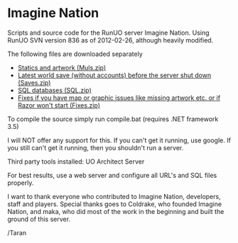 Imagine Nation
=============

Scripts and source code for the RunUO server Imagine Nation. 
Using RunUO SVN version 836 as of 2012-02-26, although heavily modified.

The following files are downloaded separately
* [Statics and artwork (Muls.zip)](http://dinsten.se/imaginenation/Muls.zip)
* [Latest world save (without accounts) before the server shut down (Saves.zip)](http://dinsten.se/imaginenation/Saves.zip)
* [SQL databases (SQL.zip)](http://dinsten.se/imaginenation/SQL.zip)
* [Fixes if you have map or graphic issues like missing artwork etc. or if Razor won't start (Fixes.zip)](http://dinsten.se/imaginenation/Fixes.zip)

To compile the source simply run compile.bat (requires .NET framework 3.5)

I will NOT offer any support for this. If you can't get it running, use google.
If you still can't get it running, then you shouldn't run a server.

Third party tools installed:
UO Architect Server

For best results, use a web server and configure all URL's and SQL files properly.

I want to thank everyone who contributed to Imagine Nation, developers, staff and players.
Special thanks goes to Coldrake, who founded Imagine Nation, and maka, who did most
of the work in the beginning and built the ground of this server.

/Taran
